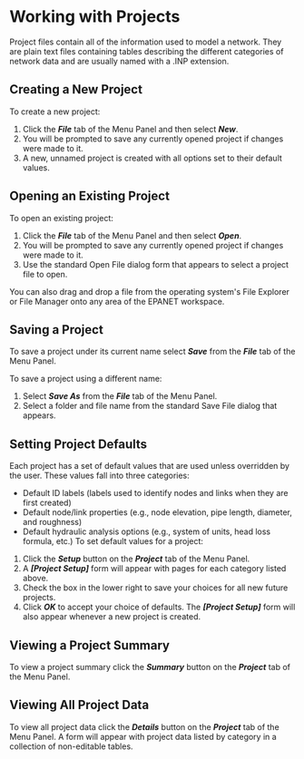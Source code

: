 # Working with Projects
Project files contain all of the information used to model a network. They are plain text files containing tables describing the different categories of network data and are usually named with a .INP extension. 

## Creating a New Project
To create a new project:
1. Click the ***File*** tab of the Menu Panel and then select ***New***.
2. You will be prompted to save any currently opened project if changes were made to it.
3. A new, unnamed project is created with all options set to their default values.

## Opening an Existing Project
To open an existing project:
1. Click the ***File*** tab of the Menu Panel and then select ***Open***.
2. You will be prompted to save any currently opened project if changes were made to it.
3. Use the standard Open File dialog form that appears to select a project file to open.

You can also drag and drop a file from the operating system's File Explorer or File Manager onto any area of the EPANET workspace.

## Saving a Project
To save a project under its current name select ***Save*** from the ***File*** tab of the Menu Panel.

To save a project using a different name:
1. Select ***Save As*** from the ***File*** tab of the Menu Panel.
2. Select a folder and file name from the standard Save File dialog that appears.

## Setting Project Defaults
Each project has a set of default values that are used unless overridden by the user. These values fall into three categories:
- Default ID labels (labels used to identify nodes and links when they are first created)
- Default node/link properties (e.g., node elevation, pipe length, diameter, and roughness)
- Default hydraulic analysis options (e.g., system of units, head loss formula, etc.)
To set default values for a project:
1. Click the ***Setup*** button  on the ***Project*** tab of the Menu Panel.
2. A ***[Project Setup]*** form will appear with pages for each category listed above.
3. Check the box in the lower right to save your choices for all new future projects.
4. Click ***OK*** to accept your choice of defaults.
The ***[Project Setup]*** form will also appear whenever a new project is created.

## Viewing a Project Summary
To view a project summary click the ***Summary*** button on the ***Project*** tab of the Menu Panel.

## Viewing All Project Data
To view all project data click the ***Details*** button on the ***Project*** tab of the Menu Panel. A form will appear with project data listed by category in a collection of non-editable tables.
